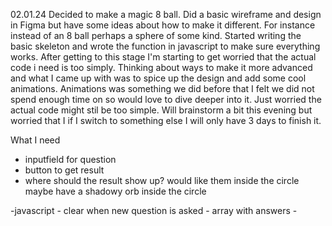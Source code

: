 02.01.24
Decided to make a magic 8 ball. Did a basic wireframe and design in Figma but have some ideas about how to make it different. For instance instead of an 8 ball perhaps a sphere of some kind. Started writing the basic skeleton and wrote the function in javascript to make sure everything works. After getting to this stage I'm starting to get worried that the actual code i need is too simply. Thinking about ways to make it more advanced and what I came up with was to spice up the design and add some cool animations. Animations was something we did before that I felt we did not spend enough time on so would love to dive deeper into it. Just worried the actual code might stil be too simple. Will brainstorm a bit this evening but worried that I if I switch to something else I will only have 3 days to finish it.


What I need
- inputfield for question
- button to get result
- where should the result show up?
    would like them inside the circle
    maybe have a shadowy orb inside the circle

-javascript
    - clear when new question is asked
    - array with answers
    - 